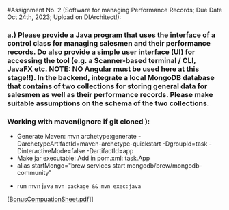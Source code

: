 
#Assignment No. 2 (Software for managing Performance Records; Due Date Oct 24th, 2023; Upload on DIArchitect!):


### a.) Please provide a Java program that uses the interface of a control class for managing salesmen and their performance records. Do also provide a simple user interface (UI) for accessing the tool (e.g. a Scanner-based terminal / CLI, JavaFX etc. NOTE: NO Angular must be used here at this stage!!). In the backend, integrate a local MongoDB database that contains of two collections for storing general data for salesmen as well as their performance records. Please make suitable assumptions on the schema of the two collections.



### Working with maven(ignore if git cloned ): 
- Generate Maven:
  mvn archetype:generate -DarchetypeArtifactId=maven-archetype-quickstart -DgroupId=task -DinteractiveMode=false -DartifactId=app      
- Make jar executable:
  Add in pom.xml: <mainClass>task.App</mainClass>
- alias startMongo="brew services start mongodb/brew/mongodb-community"

[//]: # (- Change port: &#40;Before http://dominik.local:27017 == http://localhost:27017&#41;)

[//]: # (- - edit: /opt/homebrew/etc/mongod.conf Add port:1993 in net:   )

[//]: # (```)

[//]: # (  net:)

[//]: # (    port: 1993   )

[//]: # (    ```)
    
- run mvn java
  `mvn package && mvn exec:java` 

 [[BonusCompuationSheet.pdf](pdf%2FBonusCompuationSheet.pdf)]]
